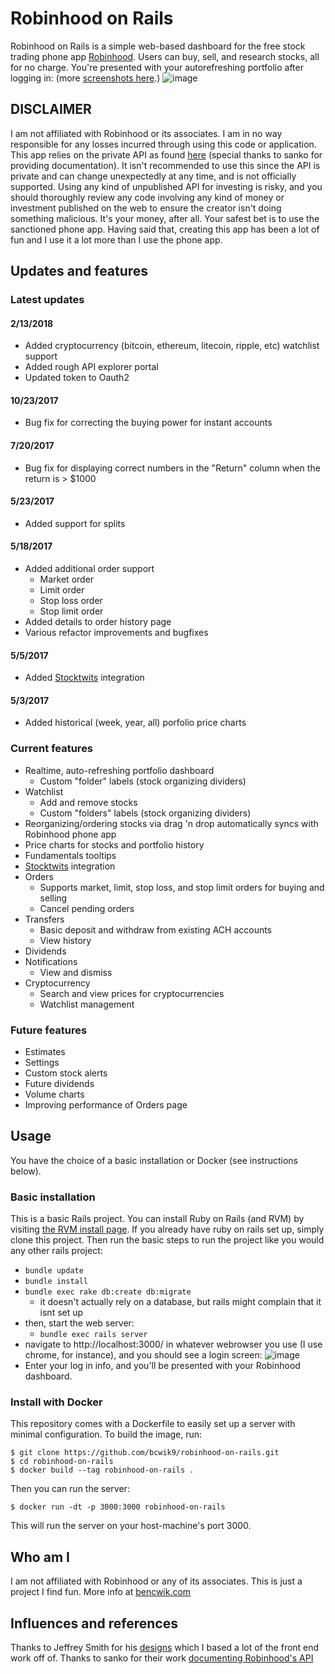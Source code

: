 # Robinhood on Rails
Robinhood on Rails is a simple web-based dashboard for the free stock trading phone app [Robinhood](https://robinhood.com/referral/benjamc331/). Users can buy, sell, and research stocks, all for no charge. You're presented with your autorefreshing portfolio after logging in: (more [screenshots here](http://imgur.com/a/qkhhb).)
![image](http://imgur.com/D7cGygL.png)

## DISCLAIMER
I am not affiliated with Robinhood or its associates. I am in no way responsible for any losses incurred through using this code or application. This app relies on the private API as found [here](https://github.com/sanko/Robinhood) (special thanks to sanko for providing documentation). It isn't recommended to use this since the API is private and can change unexpectedly at any time, and is not officially supported. Using any kind of unpublished API for investing is risky, and you should thoroughly review any code involving any kind of money or investment published on the web to ensure the creator isn't doing something malicious. It's your money, after all. Your safest bet is to use the sanctioned phone app. Having said that, creating this app has been a lot of fun and I use it a lot more than I use the phone app.

## Updates and features

### Latest updates

#### 2/13/2018
- Added cryptocurrency (bitcoin, ethereum, litecoin, ripple, etc) watchlist support
- Added rough API explorer portal
- Updated token to Oauth2

#### 10/23/2017
- Bug fix for correcting the buying power for instant accounts

#### 7/20/2017
- Bug fix for displaying correct numbers in the "Return" column when the return is > $1000

#### 5/23/2017
- Added support for splits

#### 5/18/2017
- Added additional order support
  - Market order
  - Limit order
  - Stop loss order
  - Stop limit order
- Added details to order history page
- Various refactor improvements and bugfixes

#### 5/5/2017
- Added [Stocktwits](https://stocktwits.com/) integration

#### 5/3/2017
- Added historical (week, year, all) porfolio price charts

### Current features
- Realtime, auto-refreshing portfolio dashboard
  - Custom "folder" labels (stock organizing dividers)
- Watchlist
  - Add and remove stocks
  - Custom "folders" labels (stock organizing dividers)
- Reorganizing/ordering stocks via drag 'n drop automatically syncs with Robinhood phone app
- Price charts for stocks and portfolio history
- Fundamentals tooltips
- [Stocktwits](https://stocktwits.com/) integration
- Orders
  - Supports market, limit, stop loss, and stop limit orders for buying and selling
  - Cancel pending orders
- Transfers
  - Basic deposit and withdraw from existing ACH accounts
  - View history
- Dividends
- Notifications
  - View and dismiss
- Cryptocurrency
  - Search and view prices for cryptocurrencies
  - Watchlist management
  
### Future features
- Estimates
- Settings
- Custom stock alerts
- Future dividends
- Volume charts
- Improving performance of Orders page

## Usage
You have the choice of a basic installation or Docker (see instructions below).

### Basic installation
This is a basic Rails project. You can install Ruby on Rails (and RVM) by visiting [the RVM install page](https://rvm.io/rvm/install). If you already have ruby on rails set up, simply clone this project. Then run the basic steps to run the project like you would any other rails project:
* `bundle update`
* `bundle install`
* `bundle exec rake db:create db:migrate`
  * it doesn't actually rely on a database, but rails might complain that it isnt set up
* then, start the web server:
  * `bundle exec rails server`
* navigate to http://localhost:3000/ in whatever webrowser you use (I use chrome, for instance), and you should see a login screen:
![image](https://cloud.githubusercontent.com/assets/508449/24683768/3c277326-196f-11e7-8687-c3785c2bdd1a.png)
* Enter your log in info, and you'll be presented with your Robinhood dashboard.

### Install with Docker
This repository comes with a Dockerfile to easily set up a server with minimal configuration. To build the image, run:

```shell
$ git clone https://github.com/bcwik9/robinhood-on-rails.git
$ cd robinhood-on-rails
$ docker build --tag robinhood-on-rails .
```

Then you can run the server:
```shell
$ docker run -dt -p 3000:3000 robinhood-on-rails
```

This will run the server on your host-machine's port 3000.

## Who am I
I am not affiliated with Robinhood or any of its associates. This is just a project I find fun. More info at [bencwik.com](http://bencwik.com)

## Influences and references
Thanks to Jeffrey Smith for his [designs](https://dribbble.com/shots/2619026-Robinhood-Web-App-Concept-V2) which I based a lot of the front end work off of.
Thanks to sanko for their work [documenting Robinhood's API](https://github.com/sanko/Robinhood)
